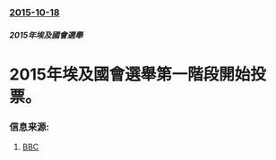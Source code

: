 ### [2015-10-18](/news/2015/10/18/index.md)

##### 2015年埃及國會選舉
# 2015年埃及國會選舉第一階段開始投票。 




### 信息来源:

1. [BBC](http://www.bbc.com/news/world-middle-east-34565022)
